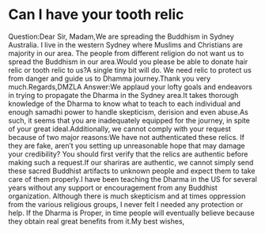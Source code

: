 # Can I have your tooth relic

Question:Dear Sir, Madam,We are spreading the Buddhism in Sydney Australia. I live in the western Sydney where Muslims and Christians are majority in our area. ​The people from different religion do not want us to spread the Buddhism in our area.Would you please be able to donate hair relic or tooth relic to us?A single tiny bit will do. We need relic to protect us from danger and guide us to Dhamma journey.Thank you very much.Regards,​DMZLA      Answer:We applaud your lofty goals and endeavors in trying to propagate the Dharma in the Sydney area.It takes thorough knowledge of the Dharma to know what to teach to each individual and enough samadhi power to handle skepticism, derision and even abuse.As such, it seems that you are inadequately equipped for the journey, in spite of your great ideal.Additionally, we cannot comply with your request because of two major reasons:We have not authenticated these relics. If they are fake, aren’t you setting up unreasonable hope that may damage your credibility? You should first verify that the relics are authentic before making such a request.If our shariras are authentic, we cannot simply send these sacred Buddhist artifacts to unknown people and expect them to take care of them properly.I have been teaching the Dharma in the US for several years without any support or encouragement from any Buddhist organization. Although there is much skepticism and at times oppression from the various religious groups, I never felt I needed any protection or help. If the Dharma is Proper, in time people will eventually believe because they obtain real great benefits from it.My best wishes,